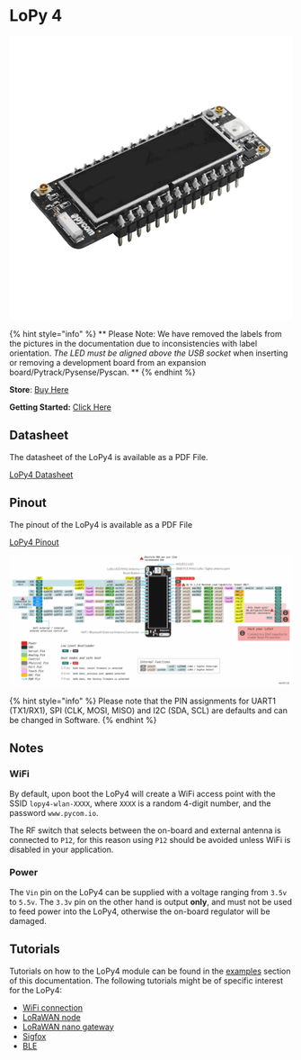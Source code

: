 # LoPy 4

![](../../.gitbook/assets/assets-lil0igdl11z7jos_jpx-lkn7scqkkkb6tqb3uyo-lkn85npgnazxzxyv-nu-lopy4-1.png) 


{% hint style="info" %}
 ** Please Note: We have removed the labels from the pictures in the documentation due to inconsistencies with label orientation.  *The LED must be aligned above the USB socket* when inserting or removing a development board from an expansion board/Pytrack/Pysense/Pyscan. **
{% endhint %}


**Store**: [Buy Here](https://pycom.io/product/lopy4/)

**Getting Started:** [Click Here](../../gettingstarted/connection/lopy4.md)

## Datasheet

The datasheet of the LoPy4 is available as a PDF File.

[LoPy4 Datasheet](../../.gitbook/assets/lopy4-specsheet-1.pdf)

## Pinout

The pinout of the LoPy4 is available as a PDF File

[LoPy4 Pinout](../../.gitbook/assets/lopy4-pinout.pdf)

![](../../.gitbook/assets/lopy4-pinout.png)

{% hint style="info" %}
Please note that the PIN assignments for UART1 \(TX1/RX1\), SPI \(CLK, MOSI, MISO\) and I2C \(SDA, SCL\) are defaults and can be changed in Software.
{% endhint %}

## Notes

### WiFi

By default, upon boot the LoPy4 will create a WiFi access point with the SSID `lopy4-wlan-XXXX`, where `XXXX` is a random 4-digit number, and the password `www.pycom.io`.

The RF switch that selects between the on-board and external antenna is connected to `P12`, for this reason using `P12` should be avoided unless WiFi is disabled in your application.

### Power

The `Vin` pin on the LoPy4 can be supplied with a voltage ranging from `3.5v` to `5.5v`. The `3.3v` pin on the other hand is output **only**, and must not be used to feed power into the LoPy4, otherwise the on-board regulator will be damaged.

## Tutorials

Tutorials on how to the LoPy4 module can be found in the [examples](../../tutorials/introduction.md) section of this documentation. The following tutorials might be of specific interest for the LoPy4:

* [WiFi connection](../../tutorials/all/wlan.md)
* [LoRaWAN node](../../tutorials/lora/lorawan-abp.md)
* [LoRaWAN nano gateway](../../tutorials/lora/lorawan-nano-gateway.md)
* [Sigfox](../../tutorials/sigfox.md)
* [BLE](../../tutorials/all/ble.md)

